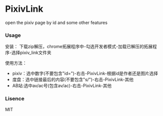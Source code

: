 # PixivLink
open the pixiv page by id and some other features

### Usage
安装：
下载zip解压，chrome拓展程序中-勾选开发者模式-加载已解压的拓展程序-选择pixiv_link文件夹

使用方法：
- pixiv：选中数字(不要包含"id=")-右击-PixivLink-根据id是作者还是图片选择
- 度盘：选中链接最后的内容(不要包含"s/")-右击-PixivLink-其他
- AB站:选中av/ac号(包含av/ac)-右击-PixivLink-其他

### Lisence
MIT
